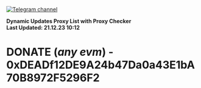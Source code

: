 [![Telegram channel](https://img.shields.io/endpoint?url=https://runkit.io/damiankrawczyk/telegram-badge/branches/master?url=https://t.me/n4z4v0d)](https://t.me/n4z4v0d) 

**Dynamic Updates Proxy List with Proxy Checker**  
**Last Updated: 21.12.23 10:12**

# DONATE (_any evm_) - 0xDEADf12DE9A24b47Da0a43E1bA70B8972F5296F2
